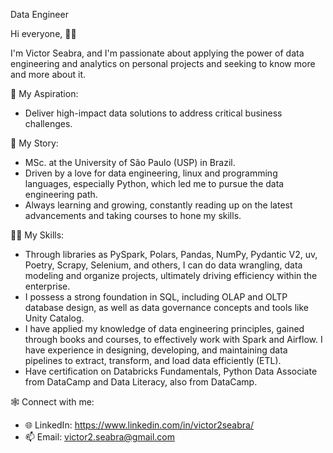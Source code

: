 Data Engineer

Hi everyone, 👋😀

I'm Victor Seabra, and I'm passionate about applying the power of data engineering and analytics on personal projects and seeking to know more and more about it.

🔎 My Aspiration:

*  Deliver high-impact data solutions to address critical business challenges.

📖 My Story:

*  MSc. at the University of São Paulo (USP) in Brazil.
*  Driven by a love for data engineering, linux and programming languages, especially Python, which led me to pursue the data engineering path.
*  Always learning and growing, constantly reading up on the latest advancements and taking courses to hone my skills.

🧑‍💻 My Skills:

*  Through libraries as PySpark, Polars, Pandas, NumPy, Pydantic V2, uv, Poetry, Scrapy, Selenium, and others, I can do data wrangling, data modeling and organize projects, ultimately driving efficiency within the enterprise.
*  I possess a strong foundation in SQL, including OLAP and OLTP database design, as well as data governance concepts and tools like Unity Catalog.
*  I have applied my knowledge of data engineering principles, gained through books and courses, to effectively work with Spark and Airflow. I have experience in designing, developing, and maintaining data pipelines to extract, transform, and load data efficiently (ETL).
*  Have certification on Databricks Fundamentals, Python Data Associate from DataCamp and Data Literacy, also from DataCamp.

🕸️ Connect with me:

  *  🌐 LinkedIn: https://www.linkedin.com/in/victor2seabra/
  *  📫 Email: victor2.seabra@gmail.com
